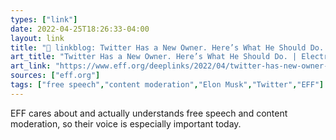 ```yaml
---
types: ["link"]
date: 2022-04-25T18:26:33-04:00
layout: link
title: "🔗 linkblog: Twitter Has a New Owner. Here’s What He Should Do. | Electronic Frontier Foundation'"
art_title: "Twitter Has a New Owner. Here’s What He Should Do. | Electronic Frontier Foundation"
art_link: "https://www.eff.org/deeplinks/2022/04/twitter-has-new-owner-heres-what-he-should-do"
sources: ["eff.org"]
tags: ["free speech","content moderation","Elon Musk","Twitter","EFF"]
---
```

EFF cares about and actually understands free speech and content moderation, so their voice is especially important today.
